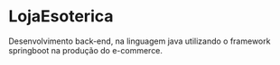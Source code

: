 # LojaEsoterica
Desenvolvimento back-end, na linguagem java utilizando o framework springboot na produção do e-commerce.
